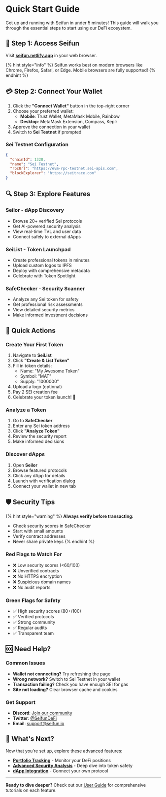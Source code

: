 # Quick Start Guide

Get up and running with Seifun in under 5 minutes! This guide will walk you through the essential steps to start using our DeFi ecosystem.

## 🚀 Step 1: Access Seifun

Visit **[seifun.netlify.app](https://seifun.netlify.app)** in your web browser.

{% hint style="info" %}
Seifun works best on modern browsers like Chrome, Firefox, Safari, or Edge. Mobile browsers are fully supported!
{% endhint %}

## 💳 Step 2: Connect Your Wallet

1. Click the **"Connect Wallet"** button in the top-right corner
2. Choose your preferred wallet:
   - **Mobile**: Trust Wallet, MetaMask Mobile, Rainbow
   - **Desktop**: MetaMask Extension, Compass, Keplr
3. Approve the connection in your wallet
4. Switch to **Sei Testnet** if prompted

### Sei Testnet Configuration
```json
{
  "chainId": 1328,
  "name": "Sei Testnet",
  "rpcUrl": "https://evm-rpc-testnet.sei-apis.com",
  "blockExplorer": "https://seitrace.com"
}
```

## 🔍 Step 3: Explore Features

### Seilor - dApp Discovery
- Browse 20+ verified Sei protocols
- Get AI-powered security analysis
- View real-time TVL and user data
- Connect safely to external dApps

### SeiList - Token Launchpad
- Create professional tokens in minutes
- Upload custom logos to IPFS
- Deploy with comprehensive metadata
- Celebrate with Token Spotlight

### SafeChecker - Security Scanner
- Analyze any Sei token for safety
- Get professional risk assessments
- View detailed security metrics
- Make informed investment decisions

## 🎯 Quick Actions

### Create Your First Token
1. Navigate to **SeiList**
2. Click **"Create & List Token"**
3. Fill in token details:
   - Name: "My Awesome Token"
   - Symbol: "MAT"
   - Supply: "1000000"
4. Upload a logo (optional)
5. Pay 2 SEI creation fee
6. Celebrate your token launch! 🎉

### Analyze a Token
1. Go to **SafeChecker**
2. Enter any Sei token address
3. Click **"Analyze Token"**
4. Review the security report
5. Make informed decisions

### Discover dApps
1. Open **Seilor**
2. Browse featured protocols
3. Click any dApp for details
4. Launch with verification dialog
5. Connect your wallet in new tab

## 🛡️ Security Tips

{% hint style="warning" %}
**Always verify before transacting:**
- Check security scores in SafeChecker
- Start with small amounts
- Verify contract addresses
- Never share private keys
{% endhint %}

### Red Flags to Watch For
- ❌ Low security scores (<60/100)
- ❌ Unverified contracts
- ❌ No HTTPS encryption
- ❌ Suspicious domain names
- ❌ No audit reports

### Green Flags for Safety
- ✅ High security scores (80+/100)
- ✅ Verified protocols
- ✅ Strong community
- ✅ Regular audits
- ✅ Transparent team

## 🆘 Need Help?

### Common Issues
- **Wallet not connecting?** Try refreshing the page
- **Wrong network?** Switch to Sei Testnet in your wallet
- **Transaction failing?** Check you have enough SEI for gas
- **Site not loading?** Clear browser cache and cookies

### Get Support
- **Discord**: [Join our community](https://discord.gg/seifun)
- **Twitter**: [@SeifunDeFi](https://twitter.com/SeifunDeFi)
- **Email**: support@seifun.io

## 🎉 What's Next?

Now that you're set up, explore these advanced features:

- **[Portfolio Tracking](../user-guide/portfolio.md)** - Monitor your DeFi positions
- **[Advanced Security Analysis](../user-guide/safechecker-guide.md)** - Deep dive into token safety
- **[dApp Integration](../developer-guide/dapp-integration.md)** - Connect your own protocol

---

**Ready to dive deeper?** Check out our [User Guide](../user-guide/) for comprehensive tutorials on each feature.